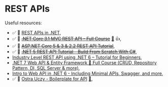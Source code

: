 # REST APIs

Useful resources:

- ✅ 🎥 [REST APIs in .NET](https://dometrain.com/course/from-zero-to-hero-rest-apis-in-asp-net-core/),
- ✅ 🎥 ~~[.NET Core 3.1 MVC REST API - Full Course](https://youtu.be/fmvcAzHpsk8)~~ [:file_folder:](https://github.com/binarythistle/S03E02---.NET-Core-3.1-MVC-REST-API) :+1:,
- ✅ 🎥 ~~[ASP.NET Core 5 & 3 & 2.2 REST API Tutorial](https://youtube.com/playlist?list=PLUOequmGnXxOgmSDWU7Tl6iQTsOtyjtwU)~~,
- ✅ 🎥 ~~[.NET 5 REST API Tutorial - Build From Scratch With C#](https://youtu.be/ZXdFisA_hOY)~~,
- [Industry Level REST API using .NET 6 – Tutorial for Beginners](https://youtu.be/PmDJIooZjBE),
- [.NET 7 Web API & Entity Framework 🚀 Full Course (CRUD, Repository Pattern, DI, SQL Server & more)](https://youtu.be/8pH5Lv4d5-g),
- [Intro to Web API in .NET 6 - Including Minimal APIs, Swagger, and more](https://youtu.be/87oOF9Ve-KA),
- ✅ 🎥 [Ostra Uczy - Boilerplate for API](https://www.youtube.com/live/pqChEg67wdw?si=5ob7JYWQR4TFB2vx) [📁](https://github.com/lkurzyniec/netcore-boilerplate),
